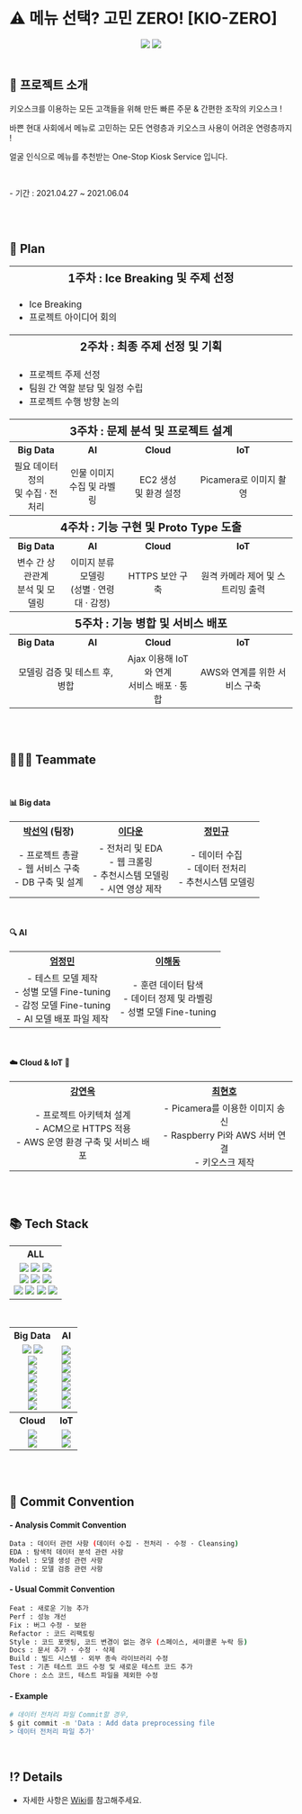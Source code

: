 <div id=readme>
  <div id=header align="center">
    <h1 style="text-align:left;">⚠️ 메뉴 선택? 고민 ZERO! [KIO-ZERO]</h1>
    <img src=https://capsule-render.vercel.app/api?type=waving&color=FFD159&height=250&text=[KIO-ZERO]%20Project&&fontAlignY=45&desc=%20Multicampus&Desc&descAlignY=25&descAlign=21>
    <img src="https://user-images.githubusercontent.com/76501345/120985259-68bb1b00-c7b6-11eb-857c-f506df30dfb6.png">
  </div>
  <br>
  <div id=container>
    <div id=intro>
      <h2>📌 프로젝트 소개</h2>
      <p>키오스크를 이용하는 모든 고객들을 위해 만든 빠른 주문 & 간편한 조작의 키오스크 !</p>
      <p>바쁜 현대 사회에서 메뉴로 고민하는 모든 연령층과 키오스크 사용이 어려운 연령층까지 !</p>
      <p>얼굴 인식으로 메뉴를 추천받는 One-Stop Kiosk Service 입니다.</p>
      <br>
      <p>- 기간 : 2021.04.27 ~ 2021.06.04</p>
    </div>
    <br>
    <br>
    <div id=plan>
      <h2>📅 Plan</h2>
      <table  style="text-align:center;">
        <tr>
          <th colspan="4" style="font-size:20px">1주차 : Ice Breaking 및 주제 선정</th>
        </tr>
        <tr>
          <td colspan="4">
            <ul style="text-align:left;">
              <li>Ice Breaking</li>
              <li>프로젝트 아이디어 회의</li>
            </ul>
          </td>
        </tr>
        <tr>
          <th colspan="4" style="font-size:20px">2주차 : 최종 주제 선정 및 기획</th>
        </tr>
        <tr>
          <td colspan="4">
            <ul style="text-align:left;">
              <li>프로젝트 주제 선정</li>
              <li>팀원 간 역할 분담 및 일정 수립</li>
              <li>프로젝트 수행 방향 논의</li>
            </ul>
          </td>
        </tr>
        <tr style="font-size:20px;">
          <th colspan="4">3주차 : 문제 분석 및 프로젝트 설계</th>
        </tr>
        <tr>
          <th>Big Data</th>
          <th>AI</th>
          <th>Cloud</th>
          <th>IoT</th>
        </tr>
        <tr>
          <td>필요 데이터 정의<br>및 수집 · 전처리</td>
          <td>인물 이미지<br>수집 및 라벨링</td>
          <td>EC2 생성 <br>및 환경 설정</td>
          <td>Picamera로 이미지 촬영</td>
        </tr>
        <tr style="font-size:20px;">
          <th colspan="4">4주차 : 기능 구현 및 Proto Type 도출</th>
        </tr>
        <tr>
          <th>Big Data</th>
          <th>AI</th>
          <th>Cloud</th>
          <th>IoT</th>
        </tr>
        <tr>
          <td>변수 간 상관관계<br>분석 및 모델링</td>
          <td>이미지 분류 모델링<br>(성별 · 연령대 · 감정)</td>
          <td>HTTPS 보안 구축</td>
          <td>원격 카메라 제어 및 스트리밍 출력</td>
        </tr>
        <tr style="font-size:20px;">
          <th colspan="4">5주차 : 기능 병합 및 서비스 배포</th>
        </tr>
        <tr>
          <th>Big Data</th>
          <th>AI</th>
          <th>Cloud</th>
          <th>IoT</th>
        </tr>
        <tr>
          <td colspan="2">모델링 검증 및 테스트 후, 병합</td>
          <td>Ajax 이용해 IoT와 연계<br>서비스 배포 · 통합</td>
          <td>AWS와 연계를 위한 서비스 구축</td>
        </tr>
      </table>
    </div>
    <br>
    <br>
    <div id=teammate>
      <h2>👨‍👩‍👧 Teammate</h2>
      <br>
      <h4>📊 Big data</h4>
      <table style="text-align:center;">
      	<tr>
          <th><a href="https://github.com/parksimis">박선익</a> (팀장)</th>
          <th><a href="https://github.com/leedawoon">이다운</a></th>
          <th><a href="https://github.com/topdury">정민규</a></th>
        </tr>
        <tr>
          <td>
            - 프로젝트 총괄<br>
            - 웹 서비스 구축<br>
            - DB 구축 및 설계
          </td>
          <td>
            - 전처리 및 EDA<br>
            - 웹 크롤링<br>
            - 추천시스템 모델링<br>
            - 시연 영상 제작
          </td>
          <td>
            - 데이터 수집<br>
            - 데이터 전처리<br>
            - 추천시스템 모델링
          </td>
        </tr>
      </table>
      <br>
      <h4>🔍 AI</h4>
      <table style="text-align:center;">
      	<tr>
          <th><a href="https://github.com/jungmin0710">엄정민</a></th>
          <th><a href="https://github.com/leegongja07">이해동</a></th>
        </tr>
        <tr>
          <td>
            - 테스트 모델 제작<br>
            - 성별 모델 Fine-tuning<br>
            - 감정 모델 Fine-tuning<br>
            - AI 모델 배포 파일 제작
          </td>
          <td>
            - 훈련 데이터 탐색<br>
            - 데이터 정제 및 라벨링<br>
            - 성별 모델 Fine-tuning
          </td>
        </tr>       
      </table>
      <br>
      <h4>☁️ Cloud & IoT 🔩</h4>
      <table style="text-align:center;">
      	<tr>
          <th><a href="https://github.com/janine-kang">강연옥</a></th>
          <th><a href="https://github.com/choihhh">최현호</a></th>
        </tr>
        <tr>
          <td>
            - 프로젝트 아키텍쳐 설계<br>
            - ACM으로 HTTPS 적용<br>
            - AWS 운영 환경 구축 및 서비스 배포
          </td>
          <td>
            - Picamera를 이용한 이미지 송신<br>
            - Raspberry Pi와 AWS 서버 연결<br>
            - 키오스크 제작
          </td>
        </tr>       
      </table>
    </div>
    <br>
    <br>
    <div id=tech_stack>
      <h2>📚 Tech Stack</h2>
      <table style="text-align:center;">
        <tr>
          <th>ALL</th>
        </tr>
        <tr>
          <td>
            <img src="https://img.shields.io/badge/Git-gray?style=plastic&logo=git">
            <img src="https://img.shields.io/badge/GitHub-gray?style=plastic&logo=github">
            <img src="https://img.shields.io/badge/Google_Drive-gray?style=plastic&logo=google-drive"><br>
            <img src="https://img.shields.io/badge/Jupyter-v1.0.0-orange?style=plastic&logo=jupyter">
            <img src="https://img.shields.io/badge/VSCode-v1.56.2-blue?style=plastic&logo=visual-studio-code">
            <img src="https://img.shields.io/badge/Google_Colab-gray?style=plastic&logo=google-colab"><br>
            <img src="https://img.shields.io/badge/Flask-v2.0.1-lightgray?style=plastic&logo=flask">
            <img src="https://img.shields.io/badge/Javascript-ES6+-yellow?style=plastic&logo=javascript">
            <img src="https://img.shields.io/badge/MySQL-v15.1-blue?style=plastic&logo=mysql">
            <img src="https://img.shields.io/badge/MariaDB-v10.5.10-navy?style=plastic&logo=mariadb">
          </td>
        </tr>
      </table>
      <br>
      <table style="text-align:center;">
        <tr>
          <th>Big Data</th>
          <th>AI</th>
        </tr>
        <tr>
          <td>
            <img src="https://img.shields.io/badge/Python-v3.9-blue?style=plastic&logo=python">
            <img src="https://img.shields.io/badge/R-v4.0.4-lightgray?style=plastic&logo=r"><br>
            <img src="https://img.shields.io/badge/Pandas-v1.2.3-blue?style=plastic&logo=pandas"><br>
            <img src="https://img.shields.io/badge/NumPy-v1.19.5-yellow?style=plastic&logo=numpy"><br>
            <img src="https://img.shields.io/badge/Scikit_Learn-v0.24.1-orange?style=plastic&logo=scikit-learn"><br>
            <img src="https://img.shields.io/badge/Matplotlib-v3.3.4-lightgray?style=plastic&logo=matplotlib"><br>
            <img src="https://img.shields.io/badge/Seaborn-v3.3.4-lightgray?style=plastic&logo=seaborn"><br>
            <img src="https://img.shields.io/badge/BeautifulSoup4-v4.6.0-green?style=plastic&logo=beautifulsoup">
          </td>
          <td>
            <img src="https://img.shields.io/badge/Python-v3.9-blue?style=plastic&logo=python"><br>
            <img src="https://img.shields.io/badge/Pandas-v1.2.3-blue?style=plastic&logo=pandas"><br>
            <img src="https://img.shields.io/badge/Keras-v2.4.3-red?style=plastic&logo=keras"><br>
            <img src="https://img.shields.io/badge/Tensorflow-v2.5.0rc1-orange?style=plastic&logo=tensorflow"><br>
            <img src="https://img.shields.io/badge/NumPy-v1.19.5-yellow?style=plastic&logo=numpy"><br>
            <img src="https://img.shields.io/badge/Pillow-v8.1.2-yellow?style=plastic"><br>
            <img src="https://img.shields.io/badge/OpenCV-v4.5.2.52-green?style=plastic&logo=opencv">
          </td>
        </tr>
        <tr>
          <th>Cloud</th>
          <th>IoT</th>
        </tr>
        <tr>
          <td>
            <img src="https://img.shields.io/badge/AWS-gray?style=plastic&logo=amazon-aws"><br>
            <img src="https://img.shields.io/badge/Docker-v19.03.11-blue?style=plastic&logo=docker">
          </td>
          <td>
            <img src="https://img.shields.io/badge/Raspberry_Pi-red?style=plastic&logo=raspberry-pi"><br>
            <img src="https://img.shields.io/badge/Ubuntu-v20.10-orange?style=plastic&logo=ubuntu">
          </td>
        </tr>
      </table>
    </div>
    <br>
    <br>
  </div>
</div>

## 🚥 Commit Convention

#### - Analysis Commit Convention

```bash
Data : 데이터 관련 사항 (데이터 수집 · 전처리 · 수정 · Cleansing)
EDA : 탐색적 데이터 분석 관련 사항
Model : 모델 생성 관련 사항
Valid : 모델 검증 관련 사항
```

#### - Usual Commit Convention

```bash
Feat : 새로운 기능 추가
Perf : 성능 개선
Fix : 버그 수정 · 보완
Refactor : 코드 리팩토링
Style : 코드 포맷팅, 코드 변경이 없는 경우 (스페이스, 세미콜론 누락 등)
Docs : 문서 추가 · 수정 · 삭제
Build : 빌드 시스템 · 외부 종속 라이브러리 수정
Test : 기존 테스트 코드 수정 및 새로운 테스트 코드 추가
Chore : 소스 코드, 테스트 파일을 제외한 수정
```

#### - Example

```bash
# 데이터 전처리 파일 Commit할 경우,
$ git commit -m 'Data : Add data preprocessing file
> 데이터 전처리 파일 추가'
```

<br>

## ⁉️ Details

- 자세한 사항은 [Wiki](https://github.com/parksimis/One-Stop-Kiosk/wiki)를 참고해주세요.

